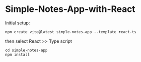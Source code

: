 # Simple-Notes-App-with-React

Initial setup:
```shell
npm create vite@latest simple-notes-app --template react-ts
```
then select React >> Type script

```shell
cd simple-notes-app
npm install
```